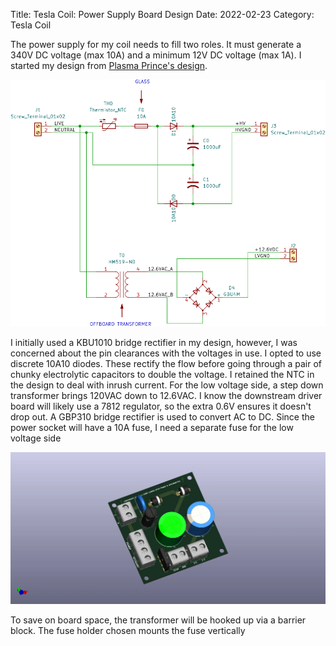 Title: Tesla Coil: Power Supply Board Design
Date: 2022-02-23
Category: Tesla Coil

The power supply for my coil needs to fill two roles.  It must generate a 340V DC voltage (max 10A) and a minimum 12V DC voltage (max 1A).  I started my design from [Plasma Prince's design](https://oshwlab.com/PlasmaPrince/sstc-doubler).

![power supply schematic](images/tesla-coil-power-supply-schematic.svg)

I initially used a KBU1010 bridge rectifier in my design, however, I was concerned about the pin clearances with the voltages in use.  I opted to use discrete 10A10 diodes.  These rectify the flow before going through a pair of chunky electrolytic capacitors to double the voltage.  I retained the NTC in the design to deal with inrush current.  For the low voltage side, a step down transformer brings 120VAC down to 12.6VAC.  I know the downstream driver board will likely use a 7812 regulator, so the extra 0.6V ensures it doesn't drop out.  A GBP310 bridge rectifier is used to convert AC to DC.  Since the power socket will have a 10A fuse, I need a separate fuse for the low voltage side

![power supply board](images/tesla-coil-power-supply-model.webp)

To save on board space, the transformer will be hooked up via a barrier block.  The fuse holder chosen mounts the fuse vertically